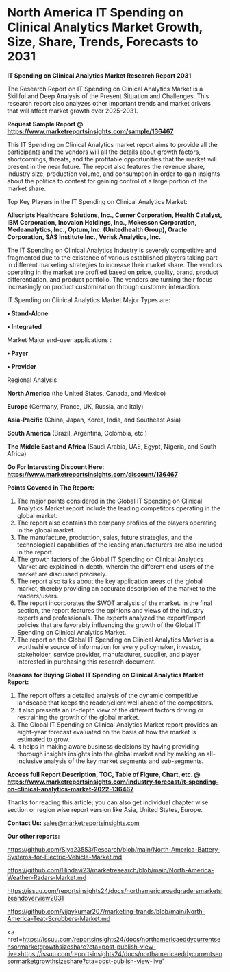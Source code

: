 # North America IT Spending on Clinical Analytics Market Growth, Size, Share, Trends, Forecasts to 2031

<strong>IT Spending on Clinical Analytics Market Research Report 2031</strong>

The Research Report on IT Spending on Clinical Analytics Market is a Skillful and Deep Analysis of the Present Situation and Challenges. This research report also analyzes other important trends and market drivers that will affect market growth over 2025-2031.

<strong>Request Sample Report @ <a href=https://www.marketreportsinsights.com/sample/136467>https://www.marketreportsinsights.com/sample/136467</a></strong>

This IT Spending on Clinical Analytics market report aims to provide all the participants and the vendors will all the details about growth factors, shortcomings, threats, and the profitable opportunities that the market will present in the near future. The report also features the revenue share, industry size, production volume, and consumption in order to gain insights about the politics to contest for gaining control of a large portion of the market share.

Top Key Players in the IT Spending on Clinical Analytics Market:

<strong>Allscripts Healthcare Solutions, Inc., Cerner Corporation, Health Catalyst, IBM Corporation, Inovalon Holdings, Inc., Mckesson Corporation, Medeanalytics, Inc., Optum, Inc. (Unitedhealth Group), Oracle Corporation, SAS Institute Inc., Verisk Analytics, Inc.</strong>

The IT Spending on Clinical Analytics Industry is severely competitive and fragmented due to the existence of various established players taking part in different marketing strategies to increase their market share. The vendors operating in the market are profiled based on price, quality, brand, product differentiation, and product portfolio. The vendors are turning their focus increasingly on product customization through customer interaction.

IT Spending on Clinical Analytics Market Major Types are:

<strong>• Stand-Alone

• Integrated</strong>

Market Major end-user applications :

<strong>• Payer

• Provider</strong>

Regional Analysis

</u><strong><b>North America</b></strong> (the United States, Canada, and Mexico)

<strong><b>Europe </b></strong>(Germany, France, UK, Russia, and Italy)

<strong><b>Asia-Pacific</b></strong> (China, Japan, Korea, India, and Southeast Asia)

<strong><b>South America</b></strong> (Brazil, Argentina, Colombia, etc.)

<strong><b>The Middle East and Africa</b></strong> (Saudi Arabia, UAE, Egypt, Nigeria, and South Africa)

<strong>Go For Interesting Discount Here: <a href=https://www.marketreportsinsights.com/discount/136467>https://www.marketreportsinsights.com/discount/136467</a></strong>

<strong>Points Covered in The Report:</strong>
<ol>
  <li>The major points considered in the Global IT Spending on Clinical Analytics Market report include the leading competitors operating in the global market.</li>
  <li>The report also contains the company profiles of the players operating in the global market.</li>
  <li>The manufacture, production, sales, future strategies, and the technological capabilities of the leading manufacturers are also included in the report.</li>
  <li>The growth factors of the Global IT Spending on Clinical Analytics Market are explained in-depth, wherein the different end-users of the market are discussed precisely.</li>
  <li>The report also talks about the key application areas of the global market, thereby providing an accurate description of the market to the readers/users.</li>
  <li>The report incorporates the SWOT analysis of the market. In the final section, the report features the opinions and views of the industry experts and professionals. The experts analyzed the export/import policies that are favorably influencing the growth of the Global IT Spending on Clinical Analytics Market.</li>
  <li>The report on the Global IT Spending on Clinical Analytics Market is a worthwhile source of information for every policymaker, investor, stakeholder, service provider, manufacturer, supplier, and player interested in purchasing this research document.</li>
</ol>
<strong>Reasons for Buying Global IT Spending on Clinical Analytics Market Report:</strong>

<ol>
  <li>The report offers a detailed analysis of the dynamic competitive landscape that keeps the reader/client well ahead of the competitors.</li>
  <li>It also presents an in-depth view of the different factors driving or restraining the growth of the global market.</li>
  <li>The Global IT Spending on Clinical Analytics Market report provides an eight-year forecast evaluated on the basis of how the market is estimated to grow.</li>
  <li>It helps in making aware business decisions by having providing thorough insights insights into the global market and by making an all-inclusive analysis of the key market segments and sub-segments.</li>
</ol>
<strong>Access full Report Description, TOC, Table of Figure, Chart, etc. @ <a href=https://www.marketreportsinsights.com/industry-forecast/it-spending-on-clinical-analytics-market-2022-136467>https://www.marketreportsinsights.com/industry-forecast/it-spending-on-clinical-analytics-market-2022-136467</a></strong>


Thanks for reading this article; you can also get individual chapter wise section or region wise report version like Asia, United States, Europe.

<strong>Contact Us:</strong>
sales@marketreportsinsights.com

<strong>Our other reports:</strong>

<a href=https://github.com/Siya23553/Research/blob/main/North-America-Battery-Systems-for-Electric-Vehicle-Market.md>https://github.com/Siya23553/Research/blob/main/North-America-Battery-Systems-for-Electric-Vehicle-Market.md</a>

<a href=https://github.com/Hindavi23/marketresearch/blob/main/North-America-Weather-Radars-Market.md>https://github.com/Hindavi23/marketresearch/blob/main/North-America-Weather-Radars-Market.md</a>

<a href=https://issuu.com/reportsinsights24/docs/northamericaroadgradersmarketsizeandoverview2031>https://issuu.com/reportsinsights24/docs/northamericaroadgradersmarketsizeandoverview2031</a>

<a href=https://github.com/vijaykumar207/marketing-trands/blob/main/North-America-Teat-Scrubbers-Market.md>https://github.com/vijaykumar207/marketing-trands/blob/main/North-America-Teat-Scrubbers-Market.md</a>

<a href=https://issuu.com/reportsinsights24/docs/northamericaeddycurrentsensormarketgrowthsizeshare?cta=post-publish-view-live>https://issuu.com/reportsinsights24/docs/northamericaeddycurrentsensormarketgrowthsizeshare?cta=post-publish-view-live</a>"
